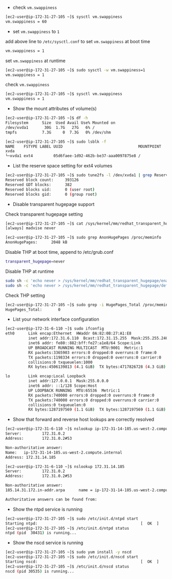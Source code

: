 - check `vm.swappiness`

``` bash
[ec2-user@ip-172-31-27-105 ~]$ sysctl vm.swappiness
vm.swappiness = 60
```

- set `vm.swappiness` to `1`

add above line to `/etc/sysctl.conf` to set `vm.swappiness` at boot time
``` bash
vm.swappiness = 1
```

set `vm.swappiness` at runtime
``` bash
[ec2-user@ip-172-31-27-105 ~]$ sudo sysctl -w vm.swappiness=1
vm.swappiness = 1
```

check `vm.swappiness`
``` bash
[ec2-user@ip-172-31-27-105 ~]$ sysctl vm.swappiness
vm.swappiness = 1
```

- Show the mount attributes of volume(s) 

``` bash
[ec2-user@ip-172-31-27-105 ~]$ df -h
Filesystem      Size  Used Avail Use% Mounted on
/dev/xvda1       30G  1.7G   27G   6% /
tmpfs           7.3G     0  7.3G   0% /dev/shm

[ec2-user@ip-172-31-27-105 ~]$ sudo lsblk -f
NAME    FSTYPE LABEL UUID                                 MOUNTPOINT
xvda
└─xvda1 ext4         05d6faee-1d92-462b-be37-aaa0097875e8 /
```

- List the reserve space setting for ext4 volumes

``` bash
[ec2-user@ip-172-31-27-105 ~]$ sudo tune2fs -l /dev/xvda1 | grep Reserve
Reserved block count:     393126
Reserved GDT blocks:      382
Reserved blocks uid:      0 (user root)
Reserved blocks gid:      0 (group root)
```

- Disable transparent hugepage support

Check transparent hugepage setting

``` bash
[ec2-user@ip-172-31-27-105 ~]$ cat /sys/kernel/mm/redhat_transparent_hugepage/enabled
[always] madvise never

[ec2-user@ip-172-31-27-105 ~]$ sudo grep AnonHugePages /proc/meminfo
AnonHugePages:      2048 kB
```

Disable THP at boot time, append to /etc/grub.conf
``` bash
transparent_hugepage=never
```

Disable THP at runtime

``` bash
sudo sh -c 'echo never > /sys/kernel/mm/redhat_transparent_hugepage/enabled'
sudo sh -c 'echo never > /sys/kernel/mm/redhat_transparent_hugepage/defrag'
```

Check THP setting

``` bash
[ec2-user@ip-172-31-27-105 ~]$ sudo grep -i HugePages_Total /proc/meminfo
HugePages_Total:       0
```

- List your network interface configuration

``` bash
[ec2-user@ip-172-31-6-110 ~]$ sudo ifconfig
eth0      Link encap:Ethernet  HWaddr 0A:82:0B:27:A1:E8
          inet addr:172.31.6.110  Bcast:172.31.15.255  Mask:255.255.240.0
          inet6 addr: fe80::882:bff:fe27:a1e8/64 Scope:Link
          UP BROADCAST RUNNING MULTICAST  MTU:9001  Metric:1
          RX packets:3365903 errors:0 dropped:0 overruns:0 frame:0
          TX packets:1198334 errors:0 dropped:0 overruns:0 carrier:0
          collisions:0 txqueuelen:1000
          RX bytes:4506139813 (4.1 GiB)  TX bytes:4717826728 (4.3 GiB)

lo        Link encap:Local Loopback
          inet addr:127.0.0.1  Mask:255.0.0.0
          inet6 addr: ::1/128 Scope:Host
          UP LOOPBACK RUNNING  MTU:65536  Metric:1
          RX packets:740000 errors:0 dropped:0 overruns:0 frame:0
          TX packets:740000 errors:0 dropped:0 overruns:0 carrier:0
          collisions:0 txqueuelen:0
          RX bytes:1287197569 (1.1 GiB)  TX bytes:1287197569 (1.1 GiB)
```

- Show that forward and reverse host lookups are correctly resolved

``` bash
[ec2-user@ip-172-31-6-110 ~]$ nslookup ip-172-31-14-185.us-west-2.compute.internal
Server:         172.31.0.2
Address:        172.31.0.2#53

Non-authoritative answer:
Name:   ip-172-31-14-185.us-west-2.compute.internal
Address: 172.31.14.185

[ec2-user@ip-172-31-6-110 ~]$ nslookup 172.31.14.185
Server:         172.31.0.2
Address:        172.31.0.2#53

Non-authoritative answer:
185.14.31.172.in-addr.arpa      name = ip-172-31-14-185.us-west-2.compute.internal.

Authoritative answers can be found from:

```

- Show the ntpd service is running

``` bash
[ec2-user@ip-172-31-27-105 ~]$ sudo /etc/init.d/ntpd start
Starting ntpd:                                             [  OK  ]
[ec2-user@ip-172-31-27-105 ~]$ /etc/init.d/ntpd status
ntpd (pid  30431) is running...
```
- Show the nscd service is running

``` bash
[ec2-user@ip-172-31-27-105 ~]$ sudo yum install -y nscd
[ec2-user@ip-172-31-27-105 ~]$ sudo /etc/init.d/nscd start
Starting nscd:                                             [  OK  ]
[ec2-user@ip-172-31-27-105 ~]$ /etc/init.d/nscd status
nscd (pid 30535) is running...
```